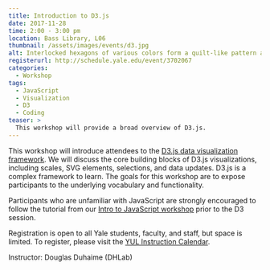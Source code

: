 ```yaml
---
title: Introduction to D3.js
date: 2017-11-28
time: 2:00 - 3:00 pm
location: Bass Library, L06
thumbnail: /assets/images/events/d3.jpg
alt: Interlocked hexagons of various colors form a quilt-like pattern across the entire screen.
registerurl: http://schedule.yale.edu/event/3702067
categories:
  - Workshop
tags:
  - JavaScript
  - Visualization
  - D3
  - Coding
teaser: >
  This workshop will provide a broad overview of D3.js.
---
```

This workshop will introduce attendees to the <a href='https://d3js.org/' target='_blank'>D3.js data visualization framework</a>. We will discuss the core building blocks of D3.js visualizations, including scales, SVG elements, selections, and data updates. D3.js is a complex framework to learn. The goals for this workshop are to expose participants to the underlying vocabulary and functionality.

Participants who are unfamiliar with JavaScript are strongly encouraged to follow the tutorial from our <a href='https://github.com/YaleDHLab/lab-workshops/blob/master/intro-to-javascript/README.md' target='_blank'>Intro to JavaScript workshop</a> prior to the D3 session.

Registration is open to all Yale students, faculty, and staff, but space is limited. To register, please visit the <a href='http://schedule.yale.edu/event/3702067' target='_blank'>YUL Instruction Calendar</a>.

Instructor: Douglas Duhaime (DHLab)
